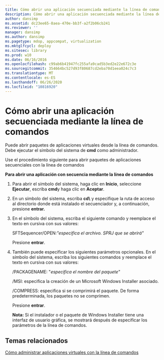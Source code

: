```yaml
---
title: Cómo abrir una aplicación secuenciada mediante la línea de comandos
description: Cómo abrir una aplicación secuenciada mediante la línea de comandos
author: dansimp
ms.assetid: dc23ee65-8aea-470e-bb3f-a2f2b06cb241
ms.reviewer: ''
manager: dansimp
ms.author: dansimp
ms.pagetype: mdop, appcompat, virtualization
ms.mktglfcycl: deploy
ms.sitesec: library
ms.prod: w10
ms.date: 06/16/2016
ms.openlocfilehash: c99ab6b41947fc255afa9cad5b3ed2e22e672c3e
ms.sourcegitcommit: 354664bc527d93f80687cd2eba70d1eea024c7c3
ms.translationtype: MT
ms.contentlocale: es-ES
ms.lasthandoff: 06/26/2020
ms.locfileid: "10816920"
---
```

# Cómo abrir una aplicación secuenciada mediante la línea de comandos


Puede abrir paquetes de aplicaciones virtuales desde la línea de comandos. Debe ejecutar el símbolo del sistema de **cmd** como administrador.

Use el procedimiento siguiente para abrir paquetes de aplicaciones secuenciales con la línea de comandos

**Para abrir una aplicación con secuencia mediante la línea de comandos**

1.  Para abrir el símbolo del sistema, haga clic en **Inicio**, seleccione **Ejecutar**, escriba **cmd**y haga clic en **Aceptar**.

2.  En un símbolo del sistema, escriba **cd\\** y especifique la ruta de acceso al directorio donde está instalado el secuenciador y, a continuación, presione **entrar.**

3.  En el símbolo del sistema, escriba el siguiente comando y reemplace el texto en cursiva con sus valores:

    SFTSequencer/OPEN:*"especifica el archivo. SPRJ que se abrirá"*

    Presione **entrar**.

4.  También puede especificar los siguientes parámetros opcionales. En el símbolo del sistema, escriba los siguientes comandos y reemplace el texto en cursiva con sus valores:

    /PACKAGENAME: "*especifica el nombre del paquete"*

    /MSI: especifica la creación de un Microsoft Windows Installer asociado.

    /COMPRESS: especifica si se comprimirá el paquete. De forma predeterminada, los paquetes no se comprimen.

    Presione **entrar**.

    **Nota:**  Si el instalador o el paquete de Windows Installer tiene una interfaz de usuario gráfica, se mostrará después de especificar los parámetros de la línea de comandos.

     

## Temas relacionados


[Cómo administrar aplicaciones virtuales con la línea de comandos](how-to-manage-virtual-applications-using-the-command-line.md)

 

 






